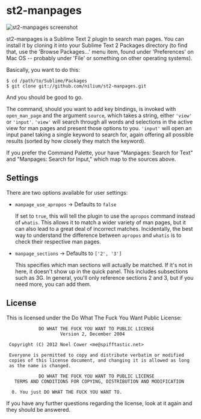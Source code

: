 st2-manpages
============

![st2-manpages screenshot](https://raw.github.com/nilium/st2-manpages/master/screenshot.png)

st2-manpages is a Sublime Text 2 plugin to search man pages. You can
install it by cloning it into your Sublime Text 2 Packages directory
(to find that, use the 'Browse Packages...' menu item, found under
'Preferences' on Mac OS -- probably under 'File' or something on other
operating systems).

Basically, you want to do this:

    $ cd /path/to/Sublime/Packages
    $ git clone git://github.com/nilium/st2-manpages.git

And you should be good to go.

The command, should you want to add key bindings, is invoked with
`open_man_page` and the argument `source`, which takes a string, either
`'view'` or `'input'`.  `'view'` will search through all words and
selections in the active view for man pages and present those options
to you. `'input'` will open an input panel taking a single keyword to
search for, again offering all possible results (sorted by how closely
they match the keyword).

If you prefer the Command Palette, your have "Manpages: Search for
Text" and "Manpages: Search for Input," which map to the sources above.


Settings
--------

There are two options available for user settings:

* `manpage_use_apropos` → Defaults to `false`

    If set to `true`, this will tell the plugin to use the `apropos`
    command instead of `whatis`. This allows it to match a wider
    variety of man pages, but it can also lead to a great deal of
    incorrect matches. Incidentally, the best way to understand the
    difference between `apropos` and `whatis` is to check their
    respective man pages.

* `manpage_sections` → Defaults to `['2', '3']`

    This specifies which man sections will actually be matched. If it's
    not in here, it doesn't show up in the quick panel. This includes
    subsections such as 3G.  In general, you'll only reference sections
    2 and 3, but if you need more, you can add them.


License
-------

This is licensed under the Do What The Fuck You Want Public License:

```
            DO WHAT THE FUCK YOU WANT TO PUBLIC LICENSE
                    Version 2, December 2004

 Copyright (C) 2012 Noel Cower <me@spifftastic.net>

 Everyone is permitted to copy and distribute verbatim or modified
 copies of this license document, and changing it is allowed as long
 as the name is changed.

            DO WHAT THE FUCK YOU WANT TO PUBLIC LICENSE
   TERMS AND CONDITIONS FOR COPYING, DISTRIBUTION AND MODIFICATION

  0. You just DO WHAT THE FUCK YOU WANT TO.
```

If you have any further questions regarding the license, look at it
again and they should be answered.

